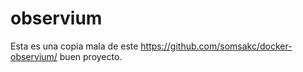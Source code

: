 # observium
Esta es una copia mala de este https://github.com/somsakc/docker-observium/ buen proyecto.
